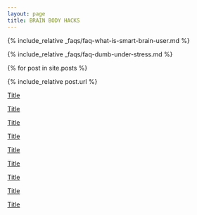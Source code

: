 ```yaml
---
layout: page
title: BRAIN BODY HACKS
---
```


{% include_relative _faqs/faq-what-is-smart-brain-user.md %}

{% include_relative _faqs/faq-dumb-under-stress.md %}


{% for post in site.posts %}

{% include_relative post.url %}

[Title](../_posts/2024-01-01-brainhack-productivity.md)

[Title](../_posts/2024-01-02-bodyhack-omega3.md)

[Title](../_posts/2024-01-03-bodyhack-microworkouts.md)

[Title](../_posts/2024-01-04-brainhack-neurogenese.md)

[Title](../_posts/2024-01-05-brainhack-smart-goals.md)

[Title](../_posts/2024-01-06-brain-hack-pause-the-movie.md)

[Title](../_posts/2024-01-07-magnesium-calm.md)

[Title](../_posts/2024-01-08-kluge-entscheidung.md)

[Title](../_posts/2024-01-09-bodyhack-exercise-snacking.md)